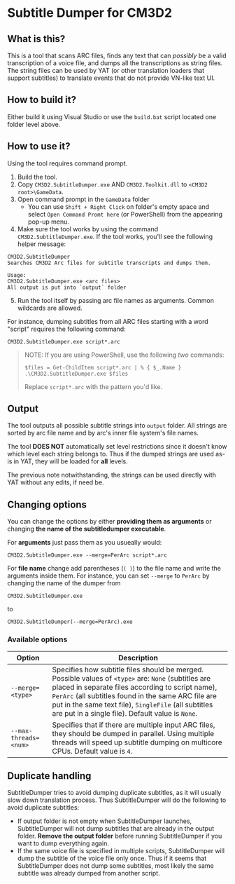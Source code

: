 # Subtitle Dumper for CM3D2

## What is this?

This is a tool that scans ARC files, finds any text that can *possibly* be a valid transcription of a voice file, and dumps all the transcriptions as string files. The string files can be used by YAT (or other translation loaders that support subtitles) to translate events that do not provide VN-like text UI.

## How to build it?

Either build it using Visual Studio or use the `build.bat` script located one folder level above.

## How to use it?

Using the tool requires command prompt.

1. Build the tool.
2. Copy `CM3D2.SubtitleDumper.exe` AND `CM3D2.Toolkit.dll` to `<CM3D2 root>\GameData`.
3. Open command prompt in the `GameData` folder
    * You can use `Shift + Right Click` on folder's empty space and select `Open Command Promt here` (or PowerShell) from the appearing pop-up menu.
4. Make sure the tool works by using the command `CM3D2.SubtitleDumper.exe`. If the tool works, you'll see the following helper message:
```
CM3D2.SubtitleDumper
Searches CM3D2 Arc files for subtitle transcripts and dumps them.

Usage:
CM3D2.SubtitleDumper.exe <arc files>
All output is put into `output` folder
```
5. Run the tool itself by passing arc file names as arguments. Common wildcards are allowed.

For instance, dumping subtitles from all ARC files starting with a word "script" requires the following command:
```
CM3D2.SubtitleDumper.exe script*.arc
```

> NOTE: If you are using PowerShell, use the following *two* commands:
> ```
> $files = Get-ChildItem script*.arc | % { $_.Name }
> .\CM3D2.SubtitleDumper.exe $files
> ```
> Replace `script*.arc` with the pattern you'd like.

## Output

The tool outputs all possible subtitle strings into `output` folder. All strings are sorted by arc file name and by arc's inner file system's file names.

The tool **DOES NOT** automatically set level restrictions since it doesn't know which level each string belongs to. Thus if the dumped strings are used as-is in YAT, they will be loaded for **all** levels.

The previous note notwithstanding, the strings can be used directly with YAT without any edits, if need be.

## Changing options

You can change the options by either **providing them as arguments** or changing **the name of the subtitledumper executable**.

For **arguments** just pass them as you usueally would:

```
CM3D2.SubtitleDumper.exe --merge=PerArc script*.arc
```

For **file name** change add parentheses (`( )`) to the file name and write the arguments inside them.
For instance, you can set `--merge` to `PerArc` by changing the name of the dumper from

```
CM3D2.SubtitleDumper.exe
```
to
```
CM3D2.SubtitleDumper(--merge=PerArc).exe
```

### Available options

| Option                | Description                                                         |
| --------------------- | ------------------------------------------------------------------- |
| `--merge=<type>`      | Specifies how subtitle files should be merged. Possible values of `<type>` are: `None` (subtitles are placed in separate files according to script name), `PerArc` (all subtitles found in the same ARC file are put in the same text file), `SingleFile` (all subtitles are put in a single file). Default value is `None`.
| `--max-threads=<num>` | Specifies that if there are multiple input ARC files, they should be dumped in parallel. Using multiple threads will speed up subtitle dumping on multicore CPUs. Default value is `4`.


## Duplicate handling

SubtitleDumper tries to avoid dumping duplicate subtitles, as it will usually slow down translation process.
Thus SubtitleDumper will do the following to avoid duplicate subtitles:

* If output folder is not empty when SubtitleDumper launches, SubtitleDumper will not dump subtitles that are already in the output folder. **Remove the output folder** before running SubtitleDumper if you want to dump everything again.
* If the same voice file is specified in multiple scripts, SubtitleDumper will dump the subtitle of the voice file only once. Thus if it seems that SubtitleDumper does not dump some subtitles, most likely the same subtitle was already dumped from another script.
